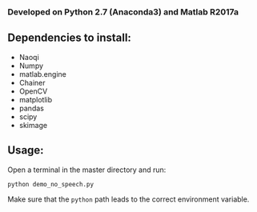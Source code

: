 ### Developed on Python 2.7 (Anaconda3) and Matlab R2017a
## Dependencies to install:
* Naoqi
* Numpy
* matlab.engine
* Chainer
* OpenCV
* matplotlib
* pandas
* scipy
* skimage

## Usage:
Open a terminal in the master directory and run:
```
python demo_no_speech.py
```
Make sure that the `python` path leads to the correct environment variable.
